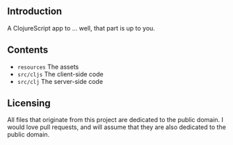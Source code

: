 ## Introduction

A ClojureScript app to ... well, that part is up to you.

## Contents

* `resources` The assets
* `src/cljs` The client-side code
* `src/clj` The server-side code

## Licensing

All files that originate from this project are dedicated to the public domain. I would love pull requests, and will assume that they are also dedicated to the public domain.
